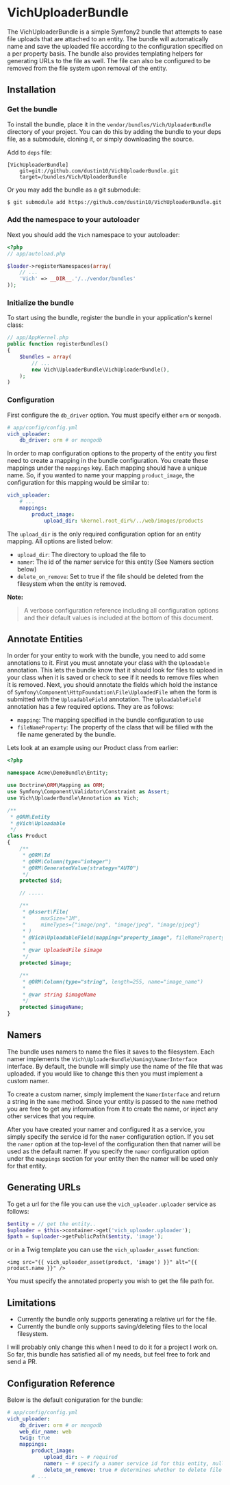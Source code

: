 VichUploaderBundle
==================

The VichUploaderBundle is a simple Symfony2 bundle that attempts to ease file 
uploads that are attached to an entity. The bundle will automatically name and 
save the uploaded file according to the configuration specified on a per property
basis. The bundle also provides templating helpers for generating URLs to the 
file as well. The file can also be configured to be removed from the file system 
upon removal of the entity.

## Installation

### Get the bundle

To install the bundle, place it in the `vendor/bundles/Vich/UploaderBundle` 
directory of your project. You can do this by adding the bundle to your deps file, 
as a submodule, cloning it, or simply downloading the source.

Add to `deps` file:

```
[VichUploaderBundle]
    git=git://github.com/dustin10/VichUploaderBundle.git
    target=/bundles/Vich/UploaderBundle
```

Or you may add the bundle as a git submodule:

``` bash
$ git submodule add https://github.com/dustin10/VichUploaderBundle.git vendor/bundles/Vich/UploaderBundle
```

### Add the namespace to your autoloader

Next you should add the `Vich` namespace to your autoloader:

``` php
<?php
// app/autoload.php

$loader->registerNamespaces(array(
    // ...
    'Vich' => __DIR__.'/../vendor/bundles'
));
```

### Initialize the bundle

To start using the bundle, register the bundle in your application's kernel class:

``` php
// app/AppKernel.php
public function registerBundles()
{
    $bundles = array(
        // ...
        new Vich\UploaderBundle\VichUploaderBundle(),
    );
)
```

### Configuration

First configure the `db_driver` option. You must specify either `orm` or 
`mongodb`.

``` yaml
# app/config/config.yml
vich_uploader:
    db_driver: orm # or mongodb
```

In order to map configuration options to the property of the entity you first
need to create a mapping in the bundle configuration. You create these mappings
under the `mappings` key. Each mapping should have a unique name. So, if you wanted
to name your mapping `product_image`, the configuration for this mapping would be
similar to:

``` yaml
vich_uploader:
    # ...
    mappings:
        product_image:
            upload_dir: %kernel.root_dir%/../web/images/products
```

The `upload_dir` is the only required configuration option for an entity mapping. 
All options are listed below:

- `upload_dir`: The directory to upload the file to
- `namer`: The id of the namer service for this entity (See Namers section below)
- `delete_on_remove`: Set to true if the file should be deleted from the 
filesystem when the entity is removed.

**Note:**

> A verbose configuration reference including all configuration options and their 
> default values is included at the bottom of this document.

## Annotate Entities

In order for your entity to work with the bundle, you need to add some annotations
to it. First you must annotate your class with the `Uploadable` annotation. This
lets the bundle know that it should look for files to upload in your class when
it is saved or check to see if it needs to remove files when it is removed. Next,
you should annotate the fields which hold the instance of
`Symfony\Component\HttpFoundation\File\UploadedFile` when the form is submitted
with the `UploadableField` annotation. The `UploadableField` annotation has a few
required options. They are as follows:

- `mapping`: The mapping specified in the bundle configuration to use
- `fileNameProperty`: The property of the class that will be filled with the file name
generated by the bundle.

Lets look at an example using our Product class from earlier:

``` php
<?php

namespace Acme\DemoBundle\Entity;

use Doctrine\ORM\Mapping as ORM;
use Symfony\Component\Validator\Constraint as Assert;
use Vich\UploaderBundle\Annotation as Vich;

/**
 * @ORM\Entity
 * @Vich\Uploadable
 */
class Product
{
    /**
     * @ORM\Id
     * @ORM\Column(type="integer")
     * @ORM\GeneratedValue(strategy="AUTO")
     */
    protected $id;

    // .....

    /**
     * @Assert\File(
     *     maxSize="1M",
     *     mimeTypes={"image/png", "image/jpeg", "image/pjpeg"}
     * )
     * @Vich\UploadableField(mapping="property_image", fileNameProperty="imageName")
     *
     * @var UploadedFile $image
     */
    protected $image;

    /**
     * @ORM\Column(type="string", length=255, name="image_name")
     *
     * @var string $imageName
     */
    protected $imageName;
}
```

## Namers

The bundle uses namers to name the files it saves to the filesystem. Each namer 
implements the `Vich\UploaderBundle\Naming\NamerInterface` interface. By default,
the bundle will simply use the name of the file that was uploaded. if you would like
to change this then you must implement a custom namer.

To create a custom namer, simply implement the `NamerInterface` and return a string 
in the `name` method. Since your entity is passed to the `name` method you are free 
to get any information from it to create the name, or inject any other services 
that you require.

After you have created your namer and configured it as a service, you simply specify 
the service id for the `namer` configuration option. If you set the `namer` option 
at the top-level of the configuration then that namer will be used as the default 
namer. If you specify the `namer` configuration option under the `mappings` section 
for your entity then the namer will be used only for that entity.

## Generating URLs

To get a url for the file you can use the `vich_uploader.uploader` service as 
follows:

``` php
$entity = // get the entity..
$uploader = $this->container->get('vich_uploader.uploader');
$path = $uploader->getPublicPath($entity, 'image');
```
or in a Twig template you can use the `vich_uploader_asset` function:

``` twig
<img src="{{ vich_uploader_asset(product, 'image') }}" alt="{{ product.name }}" />
```

You must specify the annotated property you wish to get the file path for.

## Limitations

- Currently the bundle only supports generating a relative url for the file.
- Currently the bundle only supports saving/deleting files to the local filesystem.

I will probably only change this when I need to do it for a project I work on.
So far, this bundle has satisfied all of my needs, but feel free to fork and send a PR.

## Configuration Reference

Below is the default coniguration for the bundle:

``` yaml
# app/config/config.yml
vich_uploader:
    db_driver: orm # or mongodb
    web_dir_name: web
    twig: true
    mappings:
        product_image:
            upload_dir: ~ # required
            namer: ~ # specify a namer service id for this entity, null default
            delete_on_remove: true # determines whether to delete file upon removal of entity
        # ...
```
